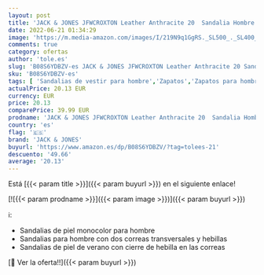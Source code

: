 ```yaml
---
layout: post
title: 'JACK & JONES JFWCROXTON Leather Anthracite 20  Sandalia Hombre  Gris Antracita  40 EU'
date: 2022-06-21 01:34:29
image: 'https://m.media-amazon.com/images/I/219N9q1GgRS._SL500_._SL400_.jpg'
comments: true
category: ofertas
author: 'tole.es'
slug: 'B08S6YDBZV-es JACK & JONES JFWCROXTON Leather Anthracite 20 Sandalia...'
sku: 'B08S6YDBZV-es'
tags: [ 'Sandalias de vestir para hombre','Zapatos','Zapatos para hombre','Zapatos y complementos','jack & jones','sandalia','🇪🇸', ]
actualPrice: 20.13 EUR
currency: EUR
price: 20.13
comparePrice: 39.99 EUR
prodname: 'JACK & JONES JFWCROXTON Leather Anthracite 20  Sandalia Hombre  Gris Antracita  40 EU'
country: 'es'
flag: '🇪🇸'
brand: 'JACK & JONES'
buyurl: 'https://www.amazon.es/dp/B08S6YDBZV/?tag=tolees-21'
descuento: '49.66'
average: '20.13'
---
```


Está [{{< param title >}}]({{< param buyurl >}}) en el siguiente enlace!

[![{{< param prodname >}}]({{< param image >}})]({{< param buyurl >}})

ℹ️:

- Sandalias de piel monocolor para hombre
- Sandalias para hombre con dos correas transversales y hebillas
- Sandalias de piel de verano con cierre de hebilla en las correas

[🛒 Ver la oferta!!]({{< param buyurl >}})
